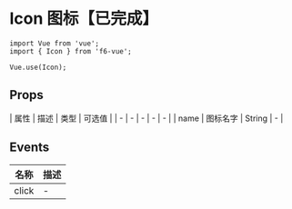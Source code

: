 # Icon 图标【已完成】

```JS
import Vue from 'vue';
import { Icon } from 'f6-vue';

Vue.use(Icon);
```

## Props

| 属性 | 描述 | 类型 | 可选值 |
| - | - | - | - | - |
| name | 图标名字 | String | - |

## Events

| 名称 | 描述 |
| - | - |
| click | - |